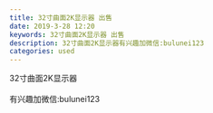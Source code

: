 ```yaml
---
title: 32寸曲面2K显示器 出售
date: 2019-3-28 12:20
keywords: 32寸曲面2K显示器 出售
description: 32寸曲面2K显示器有兴趣加微信:bulunei123
categories: used
---
```

<td class="t_f" id="postmessage_3327371">

32寸曲面2K显示器<br/>
<br/>
有兴趣加微信:bulunei123<br/>
<br/>
<img alt="" border="0" class="zoom" data-cf-modified-9a6fd99512af083926673cc2-="" file="http://www.flw.ph/data/appbyme/upload/image/201903/28/2jz5jn3Si3he.jpg" id="aimg_kZIQd" lazyloadthumb="1" onclick="" onmouseover="" src="http://www.flw.ph/data/appbyme/upload/image/201903/28/2jz5jn3Si3he.jpg"/><br/>
<br/>
<img alt="" border="0" class="zoom" data-cf-modified-9a6fd99512af083926673cc2-="" file="http://www.flw.ph/data/appbyme/upload/image/201903/28/FjWFKAVsMBO1.jpg" id="aimg_GM4pX" lazyloadthumb="1" onclick="" onmouseover="" src="http://www.flw.ph/data/appbyme/upload/image/201903/28/FjWFKAVsMBO1.jpg"/><br/>
<br/>
<img alt="" border="0" class="zoom" data-cf-modified-9a6fd99512af083926673cc2-="" file="http://www.flw.ph/data/appbyme/upload/image/201903/28/p6t7MZXgIpct.jpg" id="aimg_pvuWU" lazyloadthumb="1" onclick="" onmouseover="" src="http://www.flw.ph/data/appbyme/upload/image/201903/28/p6t7MZXgIpct.jpg"/><br/>
<br/>
<img alt="" border="0" class="zoom" data-cf-modified-9a6fd99512af083926673cc2-="" file="http://www.flw.ph/data/appbyme/upload/image/201903/28/gEcn1sUPCcAv.jpg" id="aimg_EkjqF" lazyloadthumb="1" onclick="" onmouseover="" src="http://www.flw.ph/data/appbyme/upload/image/201903/28/gEcn1sUPCcAv.jpg"/><br/>
<br/>
<img alt="" border="0" class="zoom" data-cf-modified-9a6fd99512af083926673cc2-="" file="http://www.flw.ph/data/appbyme/upload/image/201903/28/H75axuEiWO0E.jpg" id="aimg_H1iyt" lazyloadthumb="1" onclick="" onmouseover="" src="http://www.flw.ph/data/appbyme/upload/image/201903/28/H75axuEiWO0E.jpg"/><br/>
<br/>
</td>

